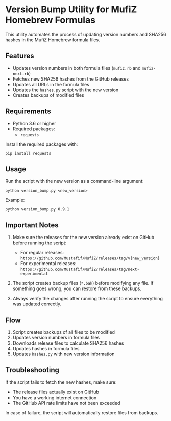 # Version Bump Utility for MufiZ Homebrew Formulas

This utility automates the process of updating version numbers and SHA256 hashes in the MufiZ Homebrew formula files.

## Features

- Updates version numbers in both formula files (`mufiz.rb` and `mufiz-next.rb`)
- Fetches new SHA256 hashes from the GitHub releases
- Updates all URLs in the formula files
- Updates the `hashes.py` script with the new version
- Creates backups of modified files

## Requirements

- Python 3.6 or higher
- Required packages:
  - `requests`

Install the required packages with:
```
pip install requests
```

## Usage

Run the script with the new version as a command-line argument:

```
python version_bump.py <new_version>
```

Example:

```
python version_bump.py 0.9.1
```

## Important Notes

1. Make sure the releases for the new version already exist on GitHub before running the script:
   - For regular releases: `https://github.com/Mustafif/MufiZ/releases/tag/v{new_version}`
   - For experimental releases: `https://github.com/Mustafif/MufiZ/releases/tag/next-experimental`

2. The script creates backup files (`*.bak`) before modifying any file. If something goes wrong, you can restore from these backups.

3. Always verify the changes after running the script to ensure everything was updated correctly.

## Flow

1. Script creates backups of all files to be modified
2. Updates version numbers in formula files
3. Downloads release files to calculate SHA256 hashes
4. Updates hashes in formula files
5. Updates `hashes.py` with new version information

## Troubleshooting

If the script fails to fetch the new hashes, make sure:
- The release files actually exist on GitHub
- You have a working internet connection
- The GitHub API rate limits have not been exceeded

In case of failure, the script will automatically restore files from backups.